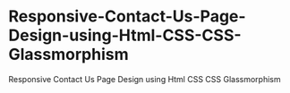 # Responsive-Contact-Us-Page-Design-using-Html-CSS-CSS-Glassmorphism
Responsive Contact Us Page Design using Html CSS  CSS Glassmorphism
